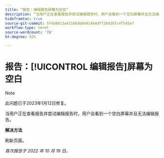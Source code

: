 ```yaml
---
title: “报告：编辑报告屏幕为空白”
description: “当用户正在查看报告并尝试编辑报告时，用户会看到一个空白屏幕并且无法编辑报告。”
hidefromtoc: true
source-git-commit: 5f4d8813a43166db6491464dff26938fc4f545ef
workflow-type: tm+mt
source-wordcount: '78'
ht-degree: 92%

---
```



# 报告：[!UICONTROL 编辑报告]屏幕为空白

>[!NOTE]
>
>此问题已于2023年1月12日修复。

当用户正在查看报告并尝试编辑报告时，用户会看到一个空白屏幕并且无法编辑报告。

**解决方法**

刷新页面。

_首次报告于 2022 年 10 月 19 日。_

